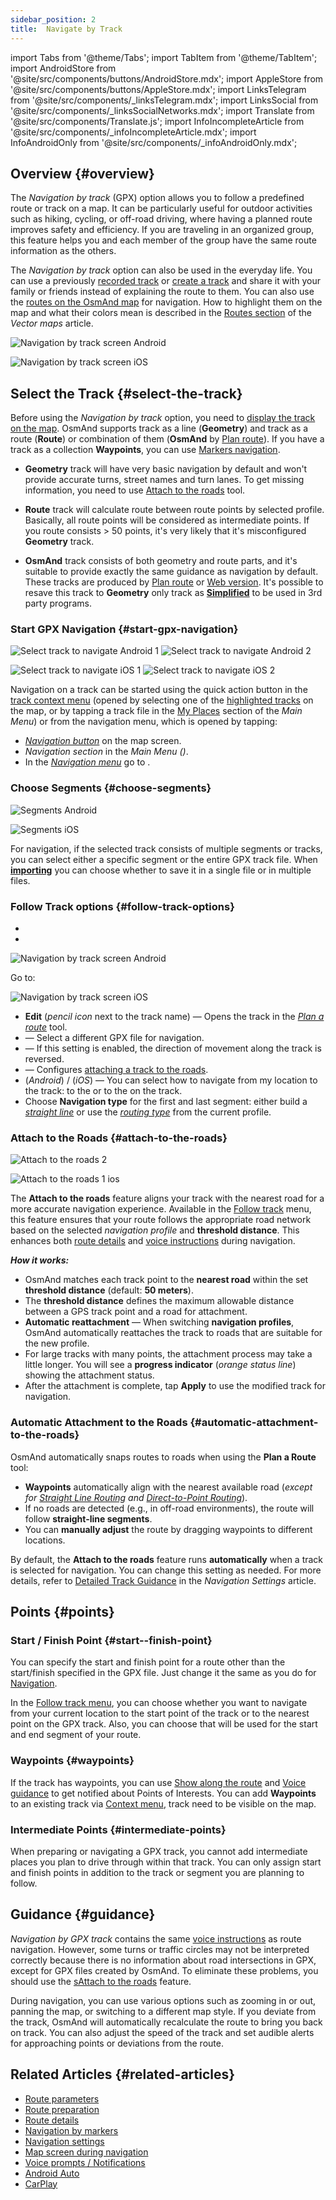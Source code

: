 ```yaml
---
sidebar_position: 2
title:  Navigate by Track
---
```


import Tabs from '@theme/Tabs';
import TabItem from '@theme/TabItem';
import AndroidStore from '@site/src/components/buttons/AndroidStore.mdx';
import AppleStore from '@site/src/components/buttons/AppleStore.mdx';
import LinksTelegram from '@site/src/components/_linksTelegram.mdx';
import LinksSocial from '@site/src/components/_linksSocialNetworks.mdx';
import Translate from '@site/src/components/Translate.js';
import InfoIncompleteArticle from '@site/src/components/_infoIncompleteArticle.mdx';
import InfoAndroidOnly from '@site/src/components/_infoAndroidOnly.mdx';


## Overview {#overview}

The *Navigation by track* (GPX) option allows you to follow a predefined route or track on a map. It can be particularly useful for outdoor activities such as hiking, cycling, or off-road driving, where having a planned route improves safety and efficiency. If you are traveling in an organized group, this feature helps you and each member of the group have the same route information as the others.  

The *Navigation by track* option can also be used in the everyday life. You can use a previously [recorded track](../../plugins/trip-recording.md) or [create a track](../../personal/tracks/manage-tracks.md#create-a-track) and share it with your family or friends instead of explaining the route to them. You can also use the [routes on the OsmAnd map](../../../../blog/routes/) for navigation. How to highlight them on the map and what their colors mean is described in the [Routes section](../../map/vector-maps.md#routes) of the *Vector maps* article.  

<Tabs groupId="operating-systems" queryString="current-os">

<TabItem value="android" label="Android">  

![Navigation by track screen Android](@site/static/img/navigation/gpx/navigation_gpx_android.png)

</TabItem>

<TabItem value="ios" label="iOS">

![Navigation by track screen iOS](@site/static/img/navigation/gpx/navigation_gpx_ios.png)

</TabItem>

</Tabs>


## Select the Track {#select-the-track}

Before using the *Navigation by track* option, you need to [display the track on the map](../../map/tracks/index.md#display-tracks-on-the-map). OsmAnd supports track as a line (**Geometry**) and track as a route (**Route**) or combination of them (**OsmAnd** by [Plan route](../../plan-route/create-route.md)). If you have a track as a collection **Waypoints**, you can use [Markers navigation](./markers-navigation.md).


- **Geometry** track will have very basic navigation by default and won't provide accurate turns, street names and turn lanes. To get missing information, you need to use [Attach to the roads](#attach-to-the-roads) tool.

- **Route** track will calculate route between route points by selected profile. Basically, all route points will be considered as intermediate points. If you route consists > 50 points, it's very likely that it's misconfigured **Geometry** track.

- **OsmAnd** track consists of both geometry and route parts, and it's suitable to provide exactly the same guidance as navigation by default. These tracks are produced by [Plan route](../../plan-route/create-route.md) or [Web version](../../web/index.md). It's possible to resave this track to **Geometry** only track as [**Simplified**](../../plan-route/create-route.md#save-route) to be used in 3rd party programs.


### Start GPX Navigation {#start-gpx-navigation}

<Tabs groupId="operating-systems" queryString="current-os">

<TabItem value="android" label="Android">  

![Select track to navigate Android 1](@site/static/img/navigation/gpx/follow_track_andr_1.png) ![Select track to navigate Android 2](@site/static/img/navigation/gpx/follow_track_andr_2.png)

</TabItem>

<TabItem value="ios" label="iOS">

![Select track to navigate iOS 1](@site/static/img/navigation/gpx/follow_track_ios_1.png) ![Select track to navigate iOS 2](@site/static/img/navigation/gpx/follow_track_ios_2.png)

</TabItem>

</Tabs>

Navigation on a track can be started using the quick action button in the [track context menu](../../map/tracks/track-context-menu.md#add-waypoint-to-a-track) (opened by selecting one of the [highlighted tracks](./route-navigation.md#history-of-previous-routes) on the map, or by tapping a track file in the [My Places](../../personal/myplaces.md) section of the *Main Menu*) or from the navigation menu, which is opened by tapping:

- [*Navigation button*](../../widgets/map-buttons.md#directions) on the map screen.  
- *Navigation section* in the *Main Menu* *(<Translate android="true" ids="shared_string_menu,shared_string_navigation"/>)*.
- In the [*Navigation menu*](./route-navigation.md#navigation-menu) go to *<Translate android="true" ids="shared_string_settings,follow_track"/>*.  

### Choose Segments {#choose-segments}

<Tabs groupId="operating-systems" queryString="current-os">

<TabItem value="android" label="Android">  

![Segments Android](@site/static/img/navigation/gpx/segments_andr.png)

</TabItem>

<TabItem value="ios" label="iOS">

![Segments iOS](@site/static/img/navigation/gpx/segments_ios.png)

</TabItem>

</Tabs>

For navigation, if the selected track consists of multiple segments or tracks, you can select either a specific segment or the entire GPX track file. When **[importing](../../personal/tracks/manage-tracks.md#import)** you can choose whether to save it in a single file or in multiple files.


### Follow Track options {#follow-track-options}

<Tabs groupId="operating-systems" queryString="current-os">

<TabItem value="android" label="Android">  

- *<Translate android="true" ids="shared_string_navigation,shared_string_settings,follow_track"/>*
- *<Translate android="true" ids="help_article_map_track_context_menu_name,shared_string_options,follow_track"/>*

![Navigation by track screen Android](@site/static/img/navigation/gpx/follow_the_track_5-1_andr.png)

</TabItem>

<TabItem value="ios" label="iOS">

Go to: *<Translate ios="true" ids="shared_string_navigation,shared_string_settings,follow_track"/>*


![Navigation by track screen iOS](@site/static/img/navigation/gpx/follow_the_track_4-1_ios.png)

</TabItem>

</Tabs>

- **Edit** (*pencil icon* next to the track name) — Opens the track in the [*Plan a route*](../../plan-route/create-route.md) tool.
- **<Translate android="true" ids="select_another_track"/>** — Select a different GPX file for navigation.
- **<Translate android="true" ids="gpx_option_reverse_route"/>** — If this setting is enabled, the direction of movement along the track is reversed.
- **<Translate android="true" ids="attach_to_the_roads"/>** — Configures [attaching a track to the roads](#attach-to-the-roads).
- **<Translate android="true" ids="pass_whole_track_descr"/>** (*Android*) / **<Translate ios="true" ids="point_to_navigate"/>** (*iOS*) — You can select how to navigate from my location to the track:
to the *<Translate android="true" ids="start_of_the_track"/>* or to the *<Translate android="true" ids="nearest_point"/>* on the track.
- Choose **Navigation type** for the first and last segment: either build a [*straight line*](../routing/straight-line-routing.md) or use the [*routing type*](../routing/osmand-routing.md#routing-types) from the current profile.


### Attach to the Roads {#attach-to-the-roads}

<Tabs groupId="operating-systems" queryString="current-os">

<TabItem value="android" label="Android">  

![Attach to the roads 2](@site/static/img/navigation/gpx/attach_roads_gpx_andr_2.png)

</TabItem>

<TabItem value="ios" label="iOS">

![Attach to the roads 1 ios](@site/static/img/navigation/gpx/attach_to_the_roads_ios.png)

</TabItem>

</Tabs>

The **Attach to the roads** feature aligns your track with the nearest road for a more accurate navigation experience. Available in the [Follow track](#follow-track-options) menu, this feature ensures that your route follows the appropriate road network based on the selected *navigation profile* and **threshold distance**. This enhances both [route details](../setup/route-details.md) and [voice instructions](#guidance) during navigation.

***How it works:***

- OsmAnd matches each track point to the **nearest road** within the set **threshold distance** (default: **50 meters**).  
- The **threshold distance** defines the maximum allowable distance between a GPS track point and a road for attachment.
- **Automatic reattachment** — When switching **navigation profiles**, OsmAnd automatically reattaches the track to roads that are suitable for the new profile.
- For large tracks with many points, the attachment process may take a little longer. You will see a **progress indicator** (*orange status line*) showing the attachment status.
- After the attachment is complete, tap **Apply** to use the modified track for navigation.

### Automatic Attachment to the Roads {#automatic-attachment-to-the-roads}

OsmAnd automatically snaps routes to roads when using the **Plan a Route** tool:

- **Waypoints** automatically align with the nearest available road (*except for [Straight Line Routing](../../navigation/routing/straight-line-routing.md) and [Direct-to-Point Routing](../../navigation/routing/direct-to-point-routing.md)*).
- If no roads are detected (e.g., in off-road environments), the route will follow **straight-line segments**.
- You can **manually adjust** the route by dragging waypoints to different locations.

By default, the **Attach to the roads** feature runs **automatically** when a track is selected for navigation. You can change this setting as needed. For more details, refer to [Detailed Track Guidance](../guidance/navigation-settings.md#detailed-track-guidance) in the *Navigation Settings* article.


## Points {#points}

### Start / Finish Point {#start--finish-point}

You can specify the start and finish point for a route other than the start/finish specified in the GPX file. Just change it the same as you do for [Navigation](../setup/route-navigation.md#select-starting-point).

In the [Follow track menu](#follow-track-options), you can choose whether you want to navigate from your current location to the start point of the track or to the nearest point on the GPX track.  Also, you can choose [<Translate android="true" ids="nav_type_hint"/>](../routing/osmand-routing.md#routing-types) that will be used for the start and end segment of your route.  

### Waypoints {#waypoints}

If the track has waypoints, you can use [Show along the route](../guidance/map-during-navigation.md#show-points-along-the-route) and [Voice guidance](../guidance/voice-navigation.md#voice-settings) to get notified about Points of Interests. You can add **Waypoints** to an existing track via [Context menu](../../map/map-context-menu.md#-add--edit-track-waypoint--add--edit-track-waypoint), track need to be visible on the map.

### Intermediate Points {#intermediate-points}

When preparing or navigating a GPX track, you cannot add intermediate places you plan to drive through within that track. You can only assign start and finish points in addition to the track or segment you are planning to follow.

## Guidance {#guidance}

*Navigation by GPX track* contains the same [voice instructions](../guidance/voice-navigation.md) as route navigation. However, some turns or traffic circles may not be interpreted correctly because there is no information about road intersections in GPX, except for GPX files created by OsmAnd. To eliminate these problems, you should use the [sAttach to the roads](#attach-to-the-roads) feature.  

During navigation, you can use various options such as zooming in or out, panning the map, or switching to a different map style. If you deviate from the track, OsmAnd will automatically recalculate the route to bring you back on track. You can also adjust the speed of the track and set audible alerts for approaching points or deviations from the route.  


## Related Articles {#related-articles}

- [Route parameters](../routing/osmand-routing.md#routing-types)
- [Route preparation](./route-navigation.md)
- [Route details](./route-details.md)
- [Navigation by markers](./markers-navigation.md)
- [Navigation settings](../guidance/navigation-settings.md)
- [Map screen during navigation](../guidance/map-during-navigation.md)
- [Voice prompts / Notifications](../guidance/voice-navigation.md)
- [Android Auto](../auto-car.md)
- [CarPlay](../car-play.md)


